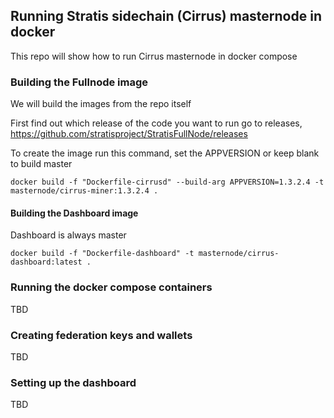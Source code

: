 ## Running Stratis sidechain (Cirrus) masternode in docker

This repo will show how to run Cirrus masternode in docker compose

### Building the Fullnode image
We will build the images from the repo itself

First find out which release of the code you want to run go to releases,  
https://github.com/stratisproject/StratisFullNode/releases  

To create the image run this command, set the APPVERSION or keep blank to build master

`docker build -f "Dockerfile-cirrusd" --build-arg APPVERSION=1.3.2.4 -t masternode/cirrus-miner:1.3.2.4 .`


#### Building the Dashboard image

Dashboard is always master

`docker build -f "Dockerfile-dashboard" -t masternode/cirrus-dashboard:latest .`

### Running the docker compose containers

TBD

### Creating federation keys and wallets

TBD

### Setting up the dashboard

TBD
